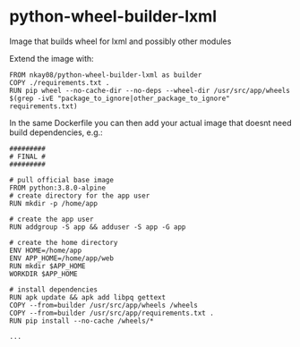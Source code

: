 # python-wheel-builder-lxml

Image that builds wheel for lxml and possibly other modules

Extend the image with: 
```
FROM nkay08/python-wheel-builder-lxml as builder
COPY ./requirements.txt .
RUN pip wheel --no-cache-dir --no-deps --wheel-dir /usr/src/app/wheels $(grep -ivE "package_to_ignore|other_package_to_ignore" requirements.txt)
```

In the same Dockerfile you can then add your actual image that doesnt need build dependencies, e.g.:
```
#########
# FINAL #
#########

# pull official base image
FROM python:3.8.0-alpine
# create directory for the app user
RUN mkdir -p /home/app

# create the app user
RUN addgroup -S app && adduser -S app -G app

# create the home directory
ENV HOME=/home/app
ENV APP_HOME=/home/app/web
RUN mkdir $APP_HOME
WORKDIR $APP_HOME

# install dependencies
RUN apk update && apk add libpq gettext
COPY --from=builder /usr/src/app/wheels /wheels
COPY --from=builder /usr/src/app/requirements.txt .
RUN pip install --no-cache /wheels/*
```
```
...
```
